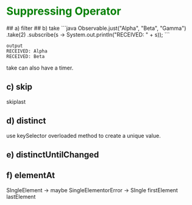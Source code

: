
<h1 style="color:green;">  Suppressing Operator </h1>
## a) filter
## b) take
```java
Observable.just("Alpha", "Beta", "Gamma")
.take(2)
.subscribe(s -> System.out.println("RECEIVED: " + s));
```

```
output
RECEIVED: Alpha
RECEIVED: Beta
```

take can also have a timer.

## c) skip
  skiplast

## d) distinct
use keySelector overloaded method to create a unique value.
## e) distinctUntilChanged
## f) elementAt
SIngleElement -> maybe
SingleElementorError -> SIngle
firstElement 
lastElement
